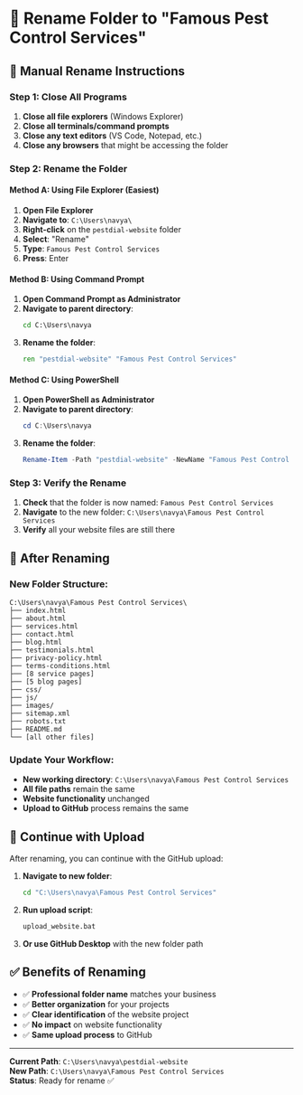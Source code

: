 # 📁 Rename Folder to "Famous Pest Control Services"

## 🎯 **Manual Rename Instructions**

### **Step 1: Close All Programs**
1. **Close all file explorers** (Windows Explorer)
2. **Close all terminals/command prompts**
3. **Close any text editors** (VS Code, Notepad, etc.)
4. **Close any browsers** that might be accessing the folder

### **Step 2: Rename the Folder**

#### **Method A: Using File Explorer (Easiest)**
1. **Open File Explorer**
2. **Navigate to**: `C:\Users\navya\`
3. **Right-click** on the `pestdial-website` folder
4. **Select**: "Rename"
5. **Type**: `Famous Pest Control Services`
6. **Press**: Enter

#### **Method B: Using Command Prompt**
1. **Open Command Prompt as Administrator**
2. **Navigate to parent directory**:
   ```cmd
   cd C:\Users\navya
   ```
3. **Rename the folder**:
   ```cmd
   ren "pestdial-website" "Famous Pest Control Services"
   ```

#### **Method C: Using PowerShell**
1. **Open PowerShell as Administrator**
2. **Navigate to parent directory**:
   ```powershell
   cd C:\Users\navya
   ```
3. **Rename the folder**:
   ```powershell
   Rename-Item -Path "pestdial-website" -NewName "Famous Pest Control Services"
   ```

### **Step 3: Verify the Rename**
1. **Check** that the folder is now named: `Famous Pest Control Services`
2. **Navigate** to the new folder: `C:\Users\navya\Famous Pest Control Services`
3. **Verify** all your website files are still there

## 📁 **After Renaming**

### **New Folder Structure:**
```
C:\Users\navya\Famous Pest Control Services\
├── index.html
├── about.html
├── services.html
├── contact.html
├── blog.html
├── testimonials.html
├── privacy-policy.html
├── terms-conditions.html
├── [8 service pages]
├── [5 blog pages]
├── css/
├── js/
├── images/
├── sitemap.xml
├── robots.txt
├── README.md
└── [all other files]
```

### **Update Your Workflow:**
- **New working directory**: `C:\Users\navya\Famous Pest Control Services`
- **All file paths** remain the same
- **Website functionality** unchanged
- **Upload to GitHub** process remains the same

## 🚀 **Continue with Upload**

After renaming, you can continue with the GitHub upload:

1. **Navigate to new folder**:
   ```cmd
   cd "C:\Users\navya\Famous Pest Control Services"
   ```

2. **Run upload script**:
   ```cmd
   upload_website.bat
   ```

3. **Or use GitHub Desktop** with the new folder path

## ✅ **Benefits of Renaming**

- ✅ **Professional folder name** matches your business
- ✅ **Better organization** for your projects
- ✅ **Clear identification** of the website project
- ✅ **No impact** on website functionality
- ✅ **Same upload process** to GitHub

---

**Current Path**: `C:\Users\navya\pestdial-website`  
**New Path**: `C:\Users\navya\Famous Pest Control Services`  
**Status**: Ready for rename ✅
